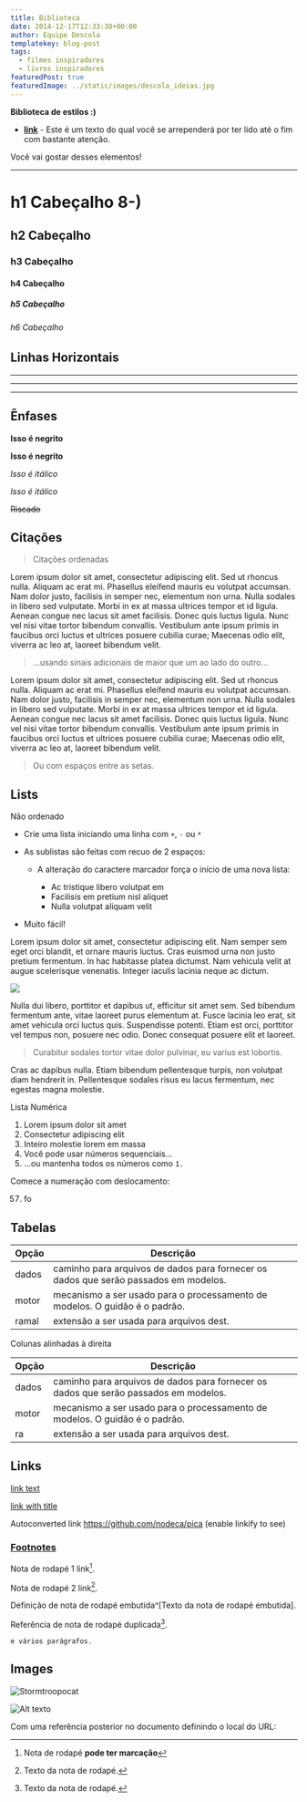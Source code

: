 ```yaml
---
title: Biblioteca
date: 2014-12-17T12:33:38+00:00
author: Equipe Descola
templatekey: blog-post
tags:
  - filmes inspiradores
  - livros inspiradores
featuredPost: true
featuredImage: ../static/images/descola_ideias.jpg
---
```


**Biblioteca de estilos :)**

- **[link](https://google.com)** - Este é um texto do qual você se arrependerá por ter lido até o fim com bastante atenção.

Você vai gostar desses elementos!

---

# h1 Cabeçalho 8-)

## h2 Cabeçalho

### h3 Cabeçalho

#### h4 Cabeçalho

##### h5 Cabeçalho

###### h6 Cabeçalho

## Linhas Horizontais

---

---

---

## Ênfases

**Isso é negrito**

**Isso é negrito**

_Isso é itálico_

_Isso é itálico_

~~Riscado~~

## Citações

> Citações ordenadas

Lorem ipsum dolor sit amet, consectetur adipiscing elit. Sed ut rhoncus nulla. Aliquam ac erat mi. Phasellus eleifend mauris eu volutpat accumsan. Nam dolor justo, facilisis in semper nec, elementum non urna. Nulla sodales in libero sed vulputate. Morbi in ex at massa ultrices tempor et id ligula. Aenean congue nec lacus sit amet facilisis. Donec quis luctus ligula. Nunc vel nisi vitae tortor bibendum convallis. Vestibulum ante ipsum primis in faucibus orci luctus et ultrices posuere cubilia curae; Maecenas odio elit, viverra ac leo at, laoreet bibendum velit.

> ...usando sinais adicionais de maior que um ao lado do outro...

Lorem ipsum dolor sit amet, consectetur adipiscing elit. Sed ut rhoncus nulla. Aliquam ac erat mi. Phasellus eleifend mauris eu volutpat accumsan. Nam dolor justo, facilisis in semper nec, elementum non urna. Nulla sodales in libero sed vulputate. Morbi in ex at massa ultrices tempor et id ligula. Aenean congue nec lacus sit amet facilisis. Donec quis luctus ligula. Nunc vel nisi vitae tortor bibendum convallis. Vestibulum ante ipsum primis in faucibus orci luctus et ultrices posuere cubilia curae; Maecenas odio elit, viverra ac leo at, laoreet bibendum velit.

> Ou com espaços entre as setas.

## Lists

Não ordenado

- Crie uma lista iniciando uma linha com `+`, `-` ou `*`
- As sublistas são feitas com recuo de 2 espaços:

  - A alteração do caractere marcador força o início de uma nova lista:

    - Ac tristique libero volutpat em
    - Facilisis em pretium nisl aliquet
    - Nulla volutpat aliquam velit

- Muito fácil!

Lorem ipsum dolor sit amet, consectetur adipiscing elit. Nam semper sem eget orci blandit, et ornare mauris luctus. Cras euismod urna non justo pretium fermentum. In hac habitasse platea dictumst. Nam vehicula velit at augue scelerisque venenatis. Integer iaculis lacinia neque ac dictum.

![](/images/screenshot-from-2020-10-23-18-08-20.png)

Nulla dui libero, porttitor et dapibus ut, efficitur sit amet sem. Sed bibendum fermentum ante, vitae laoreet purus elementum at. Fusce lacinia leo erat, sit amet vehicula orci luctus quis. Suspendisse potenti. Etiam est orci, porttitor vel tempus non, posuere nec odio. Donec consequat posuere elit et laoreet.

> Curabitur sodales tortor vitae dolor pulvinar, eu varius est lobortis.

Cras ac dapibus nulla. Etiam bibendum pellentesque turpis, non volutpat diam hendrerit in. Pellentesque sodales risus eu lacus fermentum, nec egestas magna molestie.

Lista Numérica

1. Lorem ipsum dolor sit amet
2. Consectetur adipiscing elit
3. Inteiro molestie lorem em massa
4. Você pode usar números sequenciais...
5. ...ou mantenha todos os números como `1.`

Comece a numeração com deslocamento:

57. fo

## Tabelas

| Opção | Descrição                                                                              |
| ----- | -------------------------------------------------------------------------------------- |
| dados | caminho para arquivos de dados para fornecer os dados que serão passados ​​em modelos. |
| motor | mecanismo a ser usado para o processamento de modelos. O guidão é o padrão.            |
| ramal | extensão a ser usada para arquivos dest.                                               |

Colunas alinhadas à direita

| Opção | Descrição                                                                              |
| ----- | -------------------------------------------------------------------------------------- |
| dados | caminho para arquivos de dados para fornecer os dados que serão passados ​​em modelos. |
| motor | mecanismo a ser usado para o processamento de modelos. O guidão é o padrão.            |
| ra    | extensão a ser usada para arquivos dest.                                               |

## Links

[link text](https://dev.nodeca.com)

[link with title](https://nodeca.github.io/pica/demo/ 'title text!')

Autoconverted link https://github.com/nodeca/pica (enable linkify to see)

### [Footnotes](https://github.com/markdown-it/markdown-it-footnote)

Nota de rodapé 1 link[^first].

Nota de rodapé 2 link[^second].

Definição de nota de rodapé embutida^\[Texto da nota de rodapé embutida].

Referência de nota de rodapé duplicada[^second].

[^first]: Nota de rodapé **pode ter marcação**

```
e vários parágrafos.
```

[^second]: Texto da nota de rodapé.

## Images

![Stormtroopocat](https://octodex.github.com/images/stormtroopocat.jpg 'O Stormtroopocat')

![Alt texto](https://octodex.github.com/images/dojocat.jpg 'O Dojocat')

Com uma referência posterior no documento definindo o local do URL:
